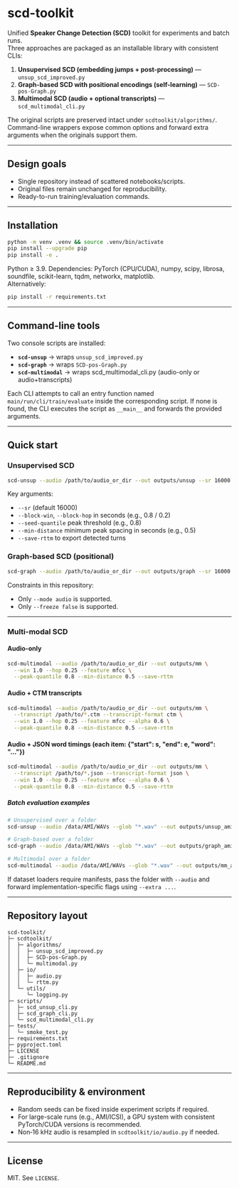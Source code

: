 # scd-toolkit

Unified **Speaker Change Detection (SCD)** toolkit for experiments and batch runs.  
Three approaches are packaged as an installable library with consistent CLIs:

1) **Unsupervised SCD (embedding jumps + post-processing)** — `unsup_scd_improved.py`
2) **Graph-based SCD with positional encodings (self-learning)** — `SCD-pos-Graph.py`
3) **Multimodal SCD (audio + optional transcripts)** — `scd_multimodal_cli.py`

The original scripts are preserved intact under `scdtoolkit/algorithms/`. Command-line wrappers expose common options and forward extra arguments when the originals support them.

---

## Design goals

- Single repository instead of scattered notebooks/scripts.
- Original files remain unchanged for reproducibility.
- Ready-to-run training/evaluation commands.

---

## Installation

```bash
python -m venv .venv && source .venv/bin/activate
pip install --upgrade pip
pip install -e .
```

Python ≥ 3.9. Dependencies: PyTorch (CPU/CUDA), numpy, scipy, librosa, soundfile, scikit-learn, tqdm, networkx, matplotlib.  
Alternatively:

```bash
pip install -r requirements.txt
```

---

## Command-line tools

Two console scripts are installed:

- **`scd-unsup`** → wraps `unsup_scd_improved.py`
- **`scd-graph`** → wraps `SCD-pos-Graph.py`
- **`scd-multimodal`** → wraps scd_multimodal_cli.py (audio-only or audio+transcripts)

Each CLI attempts to call an entry function named `main/run/cli/train/evaluate` inside the corresponding script. If none is found, the CLI executes the script as `__main__` and forwards the provided arguments.

---

## Quick start

### Unsupervised SCD
```bash
scd-unsup --audio /path/to/audio_or_dir --out outputs/unsup --sr 16000   --block-win 0.8 --block-hop 0.2 --seed-quantile 0.8 --min-distance 0.5 --save-rttm
```

Key arguments:
- `--sr` (default 16000)
- `--block-win`, `--block-hop` in seconds (e.g., 0.8 / 0.2)
- `--seed-quantile` peak threshold (e.g., 0.8)
- `--min-distance` minimum peak spacing in seconds (e.g., 0.5)
- `--save-rttm` to export detected turns

### Graph-based SCD (positional)
```bash
scd-graph --audio /path/to/audio_or_dir --out outputs/graph --sr 16000   --block-win 0.8 --block-hop 0.2 --mode audio --freeze false --save-rttm
```
Constraints in this repository:
- Only `--mode audio` is supported.
- Only `--freeze false` is supported.
---

### Multi-modal SCD
#### Audio-only
```bash
scd-multimodal --audio /path/to/audio_or_dir --out outputs/mm \
  --win 1.0 --hop 0.25 --feature mfcc \
  --peak-quantile 0.8 --min-distance 0.5 --save-rttm
```
#### Audio + CTM transcripts
```bash
scd-multimodal --audio /path/to/audio_or_dir --out outputs/mm \
  --transcript /path/to/*.ctm --transcript-format ctm \
  --win 1.0 --hop 0.25 --feature mfcc --alpha 0.6 \
  --peak-quantile 0.8 --min-distance 0.5 --save-rttm
```
#### Audio + JSON word timings (each item: {"start": s, "end": e, "word": "..."})
```bash
scd-multimodal --audio /path/to/audio_or_dir --out outputs/mm \
  --transcript /path/to/*.json --transcript-format json \
  --win 1.0 --hop 0.25 --feature mfcc --alpha 0.6 \
  --peak-quantile 0.8 --min-distance 0.5 --save-rttm
```

##### Batch evaluation examples

```bash
# Unsupervised over a folder
scd-unsup --audio /data/AMI/WAVs --glob "*.wav" --out outputs/unsup_ami --save-rttm

# Graph-based over a folder
scd-graph --audio /data/AMI/WAVs --glob "*.wav" --out outputs/graph_ami --save-rttm

# Multimodal over a folder
scd-multimodal --audio /data/AMI/WAVs --glob "*.wav" --out outputs/mm_ami --save-rttm

```

If dataset loaders require manifests, pass the folder with `--audio` and forward implementation-specific flags using `--extra ...`.

---

## Repository layout

```
scd-toolkit/
├─ scdtoolkit/
│  ├─ algorithms/
│  │  ├─ unsup_scd_improved.py
│  │  ├─ SCD-pos-Graph.py
│  │  └─ multimodal.py
│  ├─ io/
│  │  ├─ audio.py
│  │  └─ rttm.py
│  └─ utils/
│     └─ logging.py
├─ scripts/
│  ├─ scd_unsup_cli.py
│  ├─ scd_graph_cli.py
│  └─ scd_multimodal_cli.py
├─ tests/
│  └─ smoke_test.py
├─ requirements.txt
├─ pyproject.toml
├─ LICENSE
├─ .gitignore
└─ README.md
```

---

## Reproducibility & environment

- Random seeds can be fixed inside experiment scripts if required.
- For large-scale runs (e.g., AMI/ICSI), a GPU system with consistent PyTorch/CUDA versions is recommended.
- Non‑16 kHz audio is resampled in `scdtoolkit/io/audio.py` if needed.

---

## License

MIT. See `LICENSE`.
